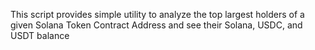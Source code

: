 This script provides simple utility to analyze the top largest holders of a given Solana Token Contract Address and see their Solana, USDC, and USDT balance